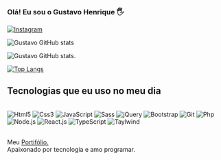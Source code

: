 ### Olá! Eu sou o Gustavo Henrique 🖐️

[![Instagram](https://img.shields.io/badge/Instagram-E4405F?style=for-the-badge&logo=instagram&logoColor=white)](https://www.instagram.com/guxtavo/)

![Gustavo GitHub stats](https://github-readme-stats.vercel.app/api?username=Guxtavo-Henrique&show_icons=true&theme=dracula)

![Gustavo GitHub stats](https://github-readme-stats.vercel.app/api/top-langs/?username=Guxtavo-Henrique&theme=blue-green).

[![Top Langs](https://github-readme-stats.vercel.app/api/top-langs/?username=Guxtavo-Henrique)](https://github.com/anuraghazra/github-readme-stats)


## Tecnologias que eu uso no meu dia

<div style="display: inline_block"><br>
  <img aling="center" alt="Html5" src="https://img.shields.io/badge/HTML5-E34F26?style=for-the-badge&logo=html5&logoColor=white" />
  <img aling="center" alt="Css3" src="https://img.shields.io/badge/CSS3-1572B6?style=for-the-badge&logo=css3&logoColor=white" />
  <img aling="center" alt="JavaScript" src="https://img.shields.io/badge/JavaScript-F7DF1E?style=for-the-badge&logo=javascript&logoColor=black" />
  <img aling="center" alt="Sass" src="https://img.shields.io/badge/Sass-CC6699?style=for-the-badge&logo=sass&logoColor=white" />
  <img aling="center" alt="jQuery" src="https://img.shields.io/badge/jQuery-0769AD?style=for-the-badge&logo=jquery&logoColor=white" />
  <img aling="center" alt="Bootstrap" src="https://img.shields.io/badge/Bootstrap-563D7C?style=for-the-badge&logo=bootstrap&logoColor=white" />
  <img aling="center" alt="Git" src="https://img.shields.io/badge/GIT-E44C30?style=for-the-badge&logo=git&logoColor=white" />
  <img aling="center" alt="Php" src="https://img.shields.io/badge/PHP-777BB4?style=for-the-badge&logo=php&logoColor=white" />
  <img aling="center" alt="Node.js" src="https://img.shields.io/badge/Node.js-43853D?style=for-the-badge&logo=node.js&logoColor=white" />
  <img aling="center" alt="React.js" src="https://img.shields.io/badge/React-20232A?style=for-the-badge&logo=react&logoColor=61DAFB" />
  <img aling="center" alt="TypeScript" src="https://img.shields.io/badge/TypeScript-007ACC?style=for-the-badge&logo=typescript&logoColor=white" />
  <img aling="center" alt="Taylwind" src="https://img.shields.io/badge/Tailwind_CSS-38B2AC?style=for-the-badge&logo=tailwind-css&logoColor=white" />
  
</div><br/>

Meu <a href = https://guxtavo667.github.io/guxtavo/>Portifólio.</a>
<br>
Apaixonado por tecnologia e amo programar.
